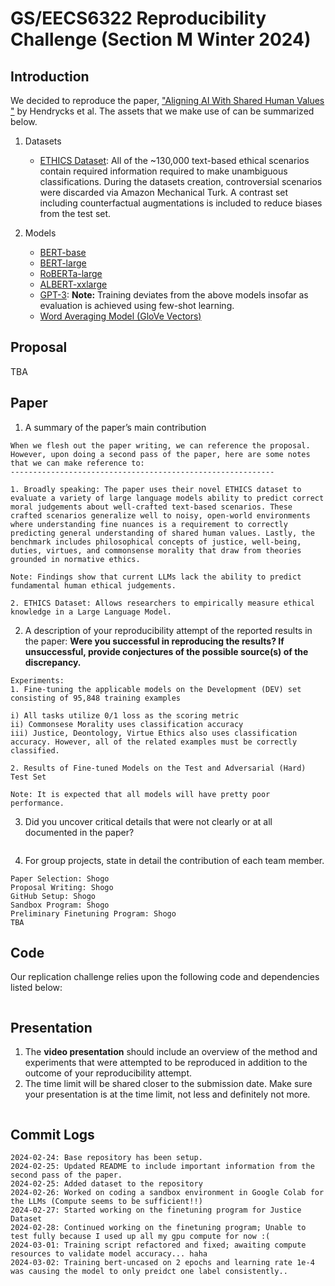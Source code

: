 # GS/EECS6322 Reproducibility Challenge (Section M Winter 2024)

## Introduction 
We decided to reproduce the paper, ["Aligning AI With Shared Human Values "](https://iclr.cc/virtual/2021/poster/2960) by Hendrycks et al. The assets that we make use of can be summarized below.
1. Datasets
    - [ETHICS Dataset](https://people.eecs.berkeley.edu/~hendrycks/ethics.tar): All of the ~130,000 text-based ethical scenarios contain required information required to make unambiguous classifications. During the datasets creation, controversial scenarios were discarded via Amazon Mechanical Turk. A contrast set including counterfactual augmentations is included to reduce biases from the test set.

2. Models
    - [BERT-base]()
    - [BERT-large]() 
    - [RoBERTa-large]()
    - [ALBERT-xxlarge]()
    - [GPT-3](): **Note:** Training deviates from the above models insofar as evaluation is achieved using few-shot learning. 
    - [Word Averaging Model (GloVe Vectors)]()

## Proposal
TBA
## Paper 
1. A summary of the paper’s main contribution
```
When we flesh out the paper writing, we can reference the proposal. However, upon doing a second pass of the paper, here are some notes that we can make reference to:
-----------------------------------------------------------

1. Broadly speaking: The paper uses their novel ETHICS dataset to evaluate a variety of large language models ability to predict correct moral judgements about well-crafted text-based scenarios. These crafted scenarios generalize well to noisy, open-world environments where understanding fine nuances is a requirement to correctly predicting general understanding of shared human values. Lastly, the benchmark includes philosophical concepts of justice, well-being, duties, virtues, and commonsense morality that draw from theories grounded in normative ethics.

Note: Findings show that current LLMs lack the ability to predict fundamental human ethical judgements. 

2. ETHICS Dataset: Allows researchers to empirically measure ethical knowledge in a Large Language Model. 

```
2. A description of your reproducibility attempt of the reported results in the paper: **Were you successful in reproducing the results? If unsuccessful, provide 
conjectures of the possible source(s) of the discrepancy.**
```
Experiments:
1. Fine-tuning the applicable models on the Development (DEV) set  consisting of 95,848 training examples

i) All tasks utilize 0/1 loss as the scoring metric
ii) Commonsese Morality uses classification accuracy 
iii) Justice, Deontology, Virtue Ethics also uses classification accuracy. However, all of the related examples must be correctly classified. 

2. Results of Fine-tuned Models on the Test and Adversarial (Hard) Test Set 

Note: It is expected that all models will have pretty poor performance.
```
3. Did you uncover critical details that were not clearly or at all documented in the paper?
```
```
4. For group projects, state in detail the contribution of each team member.
```
Paper Selection: Shogo
Proposal Writing: Shogo 
GitHub Setup: Shogo
Sandbox Program: Shogo
Preliminary Finetuning Program: Shogo
TBA
```
## Code 
Our replication challenge relies upon the following code and dependencies listed below:
```
```
## Presentation
1. The  **video presentation** should include an overview of the method and experiments that were attempted to be reproduced in addition to the outcome of your reproducibility
attempt. 
2. The time limit will be shared closer to the submission date. Make sure your presentation is at the time limit, not less and definitely not more.
```
```
## Commit Logs

```
2024-02-24: Base repository has been setup. 
2024-02-25: Updated README to include important information from the second pass of the paper.
2024-02-25: Added dataset to the repository
2024-02-26: Worked on coding a sandbox environment in Google Colab for the LLMs (Compute seems to be sufficient!!)
2024-02-27: Started working on the finetuning program for Justice Dataset 
2024-02-28: Continued working on the finetuning program; Unable to test fully because I used up all my gpu compute for now :(
2024-03-01: Training script refactored and fixed; awaiting compute resources to validate model accuracy... haha
2024-03-02: Training bert-uncased on 2 epochs and learning rate 1e-4 was causing the model to only preidct one label consistently..
```

